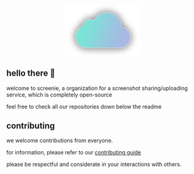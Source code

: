 <p align="center">
  <img src="logo.png" width="200px" />
</p>

## hello there 👋

welcome to screenie, a organization for a screenshot sharing/uploading service, which is completely open-source

feel free to check all our repositories down below the readme

## contributing

we welcome contributions from everyone. 

for information, please refer to our [contributing guide](https://docs.screenie.host/resources/contribute)

please be respectful and considerate in your interactions with others.
